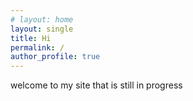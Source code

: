 ```yaml
---
# layout: home
layout: single
title: Hi
permalink: /
author_profile: true
---
```


<!-- ---
layout: home
author_profile: true
--- -->

welcome to my site that is still in progress